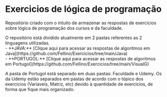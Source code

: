 # Exercicios de lógica de programação

<p>Repositório criado com o intuito de armazenar as respostas de exercicios sobre lógica de programação dos cursos e da faculdade.</p>
 
 
<p>O repositório está dividido atualmente em 2 pastas referentes as 2 linguagens utilizadas.<br>
 - **JAVA:** [Clique aqui para acessar as respostas de algoritmos em Java](https://github.com/Fellino/Exercicios/tree/main/Java)<br>
 - **PORTUGOL:** [Clique aqui para acessar as respostas de algoritmos em Portugol](https://github.com/Fellino/Exercicios/tree/main/VisualG)</p>
 
 
<p>A pasta de Portugol está separado em duas pastas: Faculdade e Udemy. Os da Udemy estão separados em pastas de acordo com o tópico dos exercicios (Variaveis, Matriz, etc) devido à quantidade de exercicios, de forma que fique mais organizado.</p>
